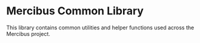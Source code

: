 ﻿# Mercibus Common Library

This library contains common utilities and helper functions used across the Mercibus project.